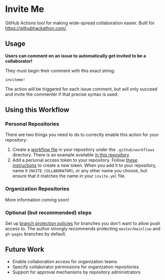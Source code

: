 # Invite Me

GitHub Actions tool for making wide-spread collaboration easier. Built for https://githubhackathon.com/.

## Usage

**Users can comment on an issue to automatically get invited to be a collaborator!**

They must begin their comment with this exact string:

```
inviteme!
```

The action will be triggered for each issue comment, but will only succeed and invite the commenter if that precise syntax is used.

## Using this Workflow

### Personal Repositories

There are two things you need to do to correctly enable this action for your repository:

1. Create a [workflow file](https://help.github.com/en/actions/configuring-and-managing-workflows/configuring-a-workflow) in your repository under the `.github/workflows` directory. There is an example available [in this repository](./.github/workflows/invitations.yml).
2. Add a personal access token to your repository. Follow [these instructions](https://help.github.com/en/github/authenticating-to-github/creating-a-personal-access-token-for-the-command-line) to create a new token. When you add it to your repository, name it `INVITE_COLLABORATORS`, or any other name you choose, but ensure that it matches the name in your `invite.yml` file.

### Organization Repositories

More information coming soon!

### Optional (but recommended) steps

Set up [branch protection policies](https://help.github.com/en/github/administering-a-repository/about-protected-branches) for branches you don't want to allow push access to. The author strongly recommends protecting `master`/`mainline` and `gh-pages` branches by default.

## Future Work

* Enable collaboration access for organization teams
* Specify collaborator permissions for organization repositories
* Support for approval mechanisms by repository administrators
